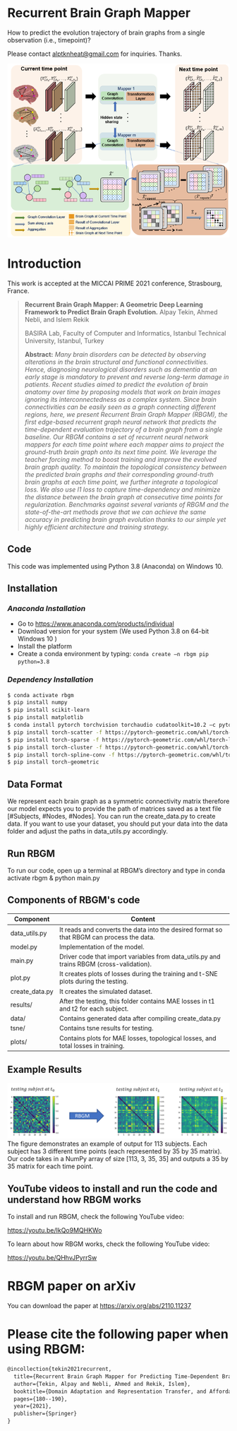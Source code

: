 # Recurrent Brain Graph Mapper
How to predict the evolution trajectory of brain graphs from a single observation (i.e., timepoint)?
 
Please contact alptknheat@gmail.com for inquiries. Thanks.

![RBGM pipeline](figure_1.png)

# Introduction
This work is accepted at the MICCAI PRIME 2021 conference, Strasbourg, France.
> **Recurrent Brain Graph Mapper: A Geometric Deep Learning Framework to Predict Brain Graph Evolution.**
> Alpay Tekin, Ahmed Nebli, and Islem Rekik
> 
> BASIRA Lab, Faculty of Computer and Informatics, Istanbul Technical University, Istanbul, Turkey
> 
> **Abstract:** *Many brain disorders can be detected by observing alterations in the brain structural and functional connectivities. 
Hence, diagnosing neurological disorders such as dementia at an early stage is mandatory to prevent and reverse long-term damage in patients. 
Recent studies aimed to predict the evolution of brain anatomy over time by proposing models that work on brain images ignoring its interconnectedness as a complex system. Since brain connectivities can be easily seen as a graph connecting different regions, here, we present Recurrent Brain Graph Mapper (RBGM), the first edge-based recurrent graph neural network that predicts the time-dependent evaluation trajectory of a brain graph from a single baseline. Our RBGM contains a set of recurrent neural network mappers for each time point where each mapper aims to project the ground-truth brain graph onto its next time point. We leverage the teacher forcing method to boost training and improve the evolved brain graph quality. To maintain the topological consistency between the predicted brain graphs and their corresponding ground-truth brain graphs at each time point, we further integrate a topological loss. We also use l1 loss to capture time-dependency and minimize the distance between the brain graph at consecutive time points for regularization. Benchmarks against several variants of RBGM and the state-of-the-art methods prove that we can achieve the same accuracy in predicting brain graph evolution thanks to our simple yet highly efficient architecture and training strategy.*


## Code
This code was implemented using Python 3.8 (Anaconda) on Windows 10.


## Installation
### *Anaconda Installation*
* Go to  https://www.anaconda.com/products/individual
* Download version for your system (We used Python 3.8  on 64-bit Windows 10 )
* Install the platform
* Create a conda environment by typing:  ```conda create –n rbgm pip python=3.8 ```

### *Dependency Installation*
```sh
$ conda activate rbgm
$ pip install numpy 
$ pip install scikit-learn
$ pip install matplotlib 
$ conda install pytorch torchvision torchaudio cudatoolkit=10.2 –c pytorch 
$ pip install torch-scatter -f https://pytorch-geometric.com/whl/torch-latest+cu102.html
$ pip install torch-sparse -f https://pytorch-geometric.com/whl/torch-latest+cu102.html
$ pip install torch-cluster -f https://pytorch-geometric.com/whl/torch-latest+cu102.html
$ pip install torch-spline-conv -f https://pytorch-geometric.com/whl/torch-latest+cu102.html
$ pip install torch-geometric 
```
## Data Format
We represent each brain graph as a symmetric connectivity matrix therefore our model expects you to provide the path of matrices saved as a text file [#Subjects, #Nodes, #Nodes]. You can run the create_data.py to create data. If you want to use your dataset, 
you should put your data into the data folder and adjust the paths in data_utils.py accordingly.

## Run RBGM
To run our code, open up a terminal at RBGM’s directory and type in conda activate rbgm & python main.py

## Components of RBGM's code
| Component | Content |
| ------ | ------ |
| data_utils.py | It reads and converts the data into the desired format so that RBGM can process the data. |
| model.py | Implementation of the model.|
| main.py | Driver code that import variables from data_utils.py and trains RBGM (cross-validation). |
| plot.py | It creates plots of losses during the training and t-SNE plots during the testing.|
| create_data.py | It creates the simulated dataset. |
| results/ | After the testing, this folder contains MAE losses in t1 and t2 for each subject. |
| data/ | Contains generated data after compiling create_data.py |
| tsne/ | Contains tsne results for testing. |
| plots/ | Contains plots for MAE losses, topological losses, and total losses in training. |

## Example Results 
![Predicted brain graph](output.png)
The figure demonstrates an example of output for 113 subjects. Each subject has 3 different time points 
(each represented by 35 by 35 matrix). Our code takes in a NumPy array of size [113, 3, 35, 35] and outputs a 35 by 35 matrix for each time point.

## YouTube videos to install and run the code and understand how RBGM works

To install and run RBGM, check the following YouTube video: 

https://youtu.be/IkQo9MQHKWo

To learn about how RBGM works, check the following YouTube video: 

https://youtu.be/QHhvJPyrrSw

# RBGM paper on arXiv

You can download the paper at https://arxiv.org/abs/2110.11237

# Please cite the following paper when using RBGM:

```latex
@incollection{tekin2021recurrent,
  title={Recurrent Brain Graph Mapper for Predicting Time-Dependent Brain Graph Evaluation Trajectory},
  author={Tekin, Alpay and Nebli, Ahmed and Rekik, Islem},
  booktitle={Domain Adaptation and Representation Transfer, and Affordable Healthcare and AI for Resource Diverse Global Health},
  pages={180--190},
  year={2021},
  publisher={Springer}
}
```


